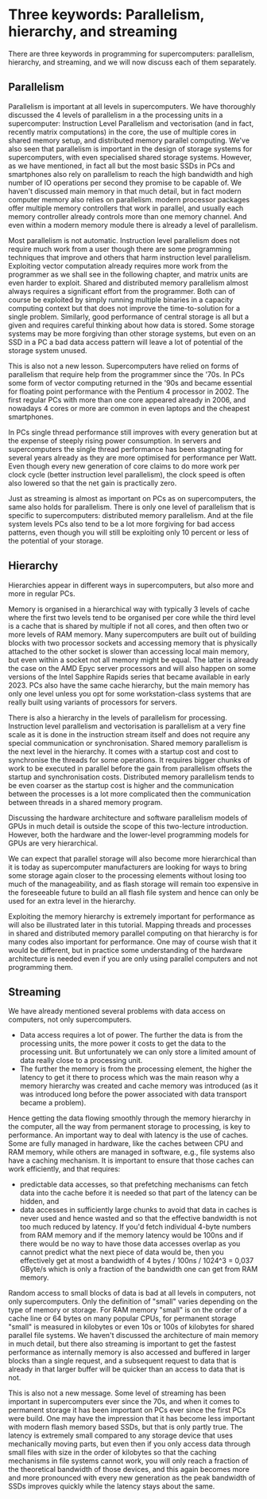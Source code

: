 # Three keywords: Parallelism, hierarchy, and streaming

There are three keywords in programming for supercomputers: parallelism, hierarchy, and streaming,
and we will now discuss each of them separately.


## Parallelism

Parallelism is important at all levels in supercomputers.
We have thoroughly discussed the 4 levels of parallelism in a the processing units in a supercomputer:
Instruction Level Parallelism and vectorisation (and in fact, recently matrix computations) in the
core, the use of multiple cores in shared memory setup, and distributed memory parallel computing.
We've also seen that parallelism is important in the design of storage systems for supercomputers,
with even specialised shared storage systems. However, as we have mentioned, in fact all but the
most basic SSDs in PCs and smartphones also rely on parallelism to reach the high bandwidth 
and high number of IO operations per second they promise to be capable of.
We haven't discussed main memory in that much detail, but in fact modern computer memory also
relies on parallelism. modern processor packages offer multiple memory controllers that work
in parallel, and usually each memory controller already controls more than one memory channel.
And even within a modern memory module there is already a level of parallelism.

Most parallelism is not automatic. Instruction level parallelism does not require much work
from a user though there are some programming techniques that improve and others that harm
instruction level parallelism. Exploiting vector computation already requires more work from
the programmer as we shall see in the following chapter, and matrix units are even harder to exploit.
Shared and distributed memory parallelism almost always requires a significant effort from the
programmer. Both can of course be exploited by simply running multiple binaries in a capacity
computing context but that does not improve the time-to-solution for a single problem.
Similarly, good performance of central storage is all but a given and requires careful
thinking about how data is stored. Some storage systems may be more forgiving than other
storage systems, but even on an SSD in a PC a bad data access pattern will leave a lot
of potential of the storage system unused.

This is also not a new lesson. Supercomputers have relied on forms of parallelism that require
help from the programmer since the '70s. In PCs some form of vector computing returned in the '90s
and became essential for floating point performance with the Pentium 4 processor in 2002. 
The first regular PCs with more than one core appeared already in 2006, and nowadays 4 cores or more
are common in even laptops and the cheapest smartphones.

In PCs single thread performance still improves with every generation but at the expense of steeply
rising power consumption. In servers and supercomputers the single thread performance has been 
stagnating for several years already as they are more optimised for performance per Watt. Even though
every new generation of core claims to do more work per clock cycle (better instruction level parallelism), 
the clock speed is often also lowered so that the net gain is practically zero.

Just as streaming is almost as important on PCs as on supercomputers, the same also holds for parallelism. 
There is only one level of parallelism that is specific to supercomputers: distributed memory parallelism.
And at the file system levels PCs also tend to be a lot more forgiving for bad access patterns, even though
you will still be exploiting only 10 percent or less of the potential of your storage.


## Hierarchy

Hierarchies appear in different ways in supercomputers, but also more and more in regular PCs.

Memory is organised in a hierarchical way with typically 3 levels of cache where the first two
levels tend to be organised per core while the third level is a cache that is shared by multiple
if not all cores, and then often two or more levels of RAM memory. Many supercomputers are built
out of building blocks with two processor sockets and accessing memory that is physically attached
to the other socket is slower than accessing local main memory, but even within a socket not all
memory might be equal. The latter is already the case on the AMD Epyc server processors and will
also happen on some versions of the Intel Sapphire Rapids series that became available in early
2023. PCs also have the same cache hierarchy, but the main memory has only one level unless you
opt for some workstation-class systems that are really built using variants of processors for servers.

There is also a hierarchy in the levels of parallelism for processing. Instruction level parallelism
and vectorisation is parallelism at a very fine scale as it is done in the instruction stream itself
and does not require any special communication or synchronisation. Shared memory parallelism is 
the next level in the hierarchy. It comes with a startup cost and cost to synchronise the threads
for some operations. It requires bigger chunks of work to be executed in parallel before the gain
from parallelism offsets the startup and synchronisation costs. Distributed memory parallelism tends
to be even coarser as the startup cost is higher and the communication between the processes
is a lot more complicated then the communication between threads in a shared memory program.

Discussing the hardware architecture and software parallelism models of GPUs in much detail is 
outside the scope of this two-lecture introduction. However, both the hardware and the lower-level
programming models for GPUs are very hierarchical.

We can expect that parallel storage will also become more hierarchical than it is today as 
supercomputer manufacturers are looking for ways to bring some storage again closer to the
processing elements without losing too much of the manageability, and as flash storage
will remain too expensive in the foreseeable future to build an all flash file system
and hence can only be used for an extra level in the hierarchy.

Exploiting the memory hierarchy is extremely important for performance as will also be
illustrated later in this tutorial. Mapping threads and processes in shared and distributed
memory parallel computing on that hierarchy is for many codes also important for performance.
One may of course wish that it would be different, but in practice some understanding of the
hardware architecture is needed even if you are only using parallel computers and not programming
them.


## Streaming

We have already mentioned several problems with data access on computers, not only supercomputers.

*   Data access requires a lot of power. The further the data is from the processing units, the
    more power it costs to get the data to the processing unit. But unfortunately we can only
    store a limited amount of data really close to a processing unit.
*   The further the memory is from the processing element, the higher the latency to get it 
    there to process which was the main reason why a memory hierarchy was created and 
    cache memory was introduced (as it was introduced
    long before the power associated with data transport became a problem).

Hence getting the data flowing smoothly through the memory hierarchy in the computer, 
all the way from permanent storage
to processing, is key to performance.
An important way to deal with latency is the use of caches. Some are fully managed in hardware,
like the caches between CPU and RAM memory, while others are managed in software, e.g., file
systems also have a caching mechanism.
It is important to ensure that those caches can work efficiently, and that requires:

*   predictable data accesses, so that prefetching mechanisms can fetch data into the cache
    before it is needed so that part of the latency can be hidden, and
*   data accesses in sufficiently large chunks to avoid that data in caches is never used and
    hence wasted and so that the effective bandwidth is not too much reduced by latency.
    If you'd fetch individual 4-byte numbers from RAM memory and if the memory latency would
    be 100ns and if there would be no way to have those data accesses overlap as you cannot
    predict what the next piece of data would be, then you effectively get at most a bandwidth of
    4 bytes / 100ns / 1024^3 = 0,037 GByte/s which is only a fraction of the bandwidth 
    one can get from RAM memory. 

Random access to small blocks of data is bad at all levels in computers, not only supercomputers. 
Only the definition of "small" varies depending on the type of memory or storage. For RAM memory
"small" is on the order of a cache line or 64 bytes on many popular CPUs, for permanent storage
"small" is measured in kilobytes or even 10s or 100s of kilobytes for shared parallel file systems.
We haven't discussed the architecture of main memory in much detail, but there also streaming is 
important to get the fastest performance as internally memory is also accessed and buffered in
larger blocks than a single request, and a subsequent request to data that is already in that 
larger buffer will be quicker than an access to data that is not.

This is also not a new message. Some level of streaming has been important in supercomputers ever
since the 70s, and when it comes to permanent storage it has been important on PCs ever since the 
first PCs were build. One may have the impression that it has become less important with modern
flash memory based SSDs, but that is only partly true. The latency is extremely small compared to
any storage device that uses mechanically moving parts, but even then if you only access data
through small files with size in the order of kilobytes so that the caching mechanisms in file
systems cannot work, you will only reach a fraction of the theoretical bandwidth of those 
devices, and this again becomes more and more pronounced with every new generation as the 
peak bandwidth of SSDs improves quickly while the latency stays about the same. 


